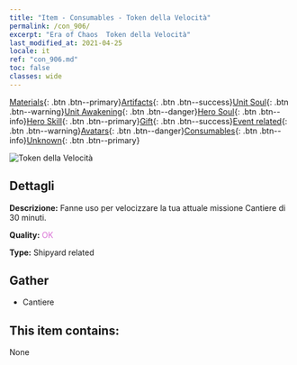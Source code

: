 ```yaml
---
title: "Item - Consumables - Token della Velocità"
permalink: /con_906/
excerpt: "Era of Chaos  Token della Velocità"
last_modified_at: 2021-04-25
locale: it
ref: "con_906.md"
toc: false
classes: wide
---
```

 [Materials](/ItemsIT/){: .btn .btn--primary}[Artifacts](/ItemsIT/Artifacts/){: .btn .btn--success}[Unit Soul](/ItemsIT/UnitSoul/){: .btn .btn--warning}[Unit Awakening](/ItemsIT/UnitAwakening/){: .btn .btn--danger}[Hero Soul](/ItemsIT/HeroSoul/){: .btn .btn--info}[Hero Skill](/ItemsIT/HeroSkill/){: .btn .btn--primary}[Gift](/ItemsIT/Gift/){: .btn .btn--success}[Event related](/ItemsIT/Events/){: .btn .btn--warning}[Avatars](/ItemsIT/Avatars/){: .btn .btn--danger}[Consumables](/ItemsIT/Consumables/){: .btn .btn--info}[Unknown](/ItemsIT/Unknown/){: .btn .btn--primary}

 ![Token della Velocità](/images/t/i_jiasujuanzhou.png)

## Dettagli
 **Descrizione:** Fanne uso per velocizzare la tua attuale missione Cantiere di 30 minuti.

 **Quality:** <span style="color: #DA70D6">OK</span>

 **Type:** Shipyard related

## Gather

*    Cantiere 

## This item contains:

  None

